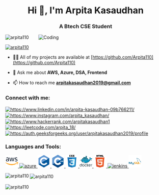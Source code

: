 <h1 align="center">Hi 👋, I'm Arpita Kasaudhan</h1>
<h3 align="center">A Btech CSE Student</h3>
<img align="right" alt="Coding" width="400" src="https://www.google.com/url?sa=i&url=https%3A%2F%2Fwww.freepik.com%2Ffree-photos-vectors%2Fkids-coding&psig=AOvVaw3C25C8oESRajqlefOEq9HL&ust=1681757465905000&source=images&cd=vfe&ved=0CBEQjRxqFwoTCMDZ7vSIr_4CFQAAAAAdAAAAABAE">

<p align="left"> <img src="https://komarev.com/ghpvc/?username=arpita110&label=Profile%20views&color=0e75b6&style=flat" alt="arpita110" /> </p>

<p align="left"> <a href="https://github.com/ryo-ma/github-profile-trophy"><img src="https://github-profile-trophy.vercel.app/?username=arpita110" alt="arpita110" /></a> </p>

- 👨‍💻 All of my projects are available at [https://github.com/Arpita110](https://github.com/Arpita110)

- 💬 Ask me about **AWS, Azure, DSA, Frontend**

- 📫 How to reach me **arpitakasaudhan2019@gmail.com**

<h3 align="left">Connect with me:</h3>
<p align="left">
<a href="https://linkedin.com/in/https://www.linkedin.com/in/arpita-kasaudhan-09b766211/" target="blank"><img align="center" src="https://raw.githubusercontent.com/rahuldkjain/github-profile-readme-generator/master/src/images/icons/Social/linked-in-alt.svg" alt="https://www.linkedin.com/in/arpita-kasaudhan-09b766211/" height="30" width="40" /></a>
<a href="https://instagram.com/https://www.instagram.com/arpita_kasaudhan/" target="blank"><img align="center" src="https://raw.githubusercontent.com/rahuldkjain/github-profile-readme-generator/master/src/images/icons/Social/instagram.svg" alt="https://www.instagram.com/arpita_kasaudhan/" height="30" width="40" /></a>
<a href="https://www.hackerrank.com/https://www.hackerrank.com/arpitakasaudhan1" target="blank"><img align="center" src="https://raw.githubusercontent.com/rahuldkjain/github-profile-readme-generator/master/src/images/icons/Social/hackerrank.svg" alt="https://www.hackerrank.com/arpitakasaudhan1" height="30" width="40" /></a>
<a href="https://www.leetcode.com/https://leetcode.com/arpita_18/" target="blank"><img align="center" src="https://raw.githubusercontent.com/rahuldkjain/github-profile-readme-generator/master/src/images/icons/Social/leet-code.svg" alt="https://leetcode.com/arpita_18/" height="30" width="40" /></a>
<a href="https://auth.geeksforgeeks.org/user/https://auth.geeksforgeeks.org/user/arpitakasaudhan2019/profile" target="blank"><img align="center" src="https://raw.githubusercontent.com/rahuldkjain/github-profile-readme-generator/master/src/images/icons/Social/geeks-for-geeks.svg" alt="https://auth.geeksforgeeks.org/user/arpitakasaudhan2019/profile" height="30" width="40" /></a>
</p>

<h3 align="left">Languages and Tools:</h3>
<p align="left"> <a href="https://aws.amazon.com" target="_blank" rel="noreferrer"> <img src="https://raw.githubusercontent.com/devicons/devicon/master/icons/amazonwebservices/amazonwebservices-original-wordmark.svg" alt="aws" width="40" height="40"/> </a> <a href="https://azure.microsoft.com/en-in/" target="_blank" rel="noreferrer"> <img src="https://www.vectorlogo.zone/logos/microsoft_azure/microsoft_azure-icon.svg" alt="azure" width="40" height="40"/> </a> <a href="https://www.cprogramming.com/" target="_blank" rel="noreferrer"> <img src="https://raw.githubusercontent.com/devicons/devicon/master/icons/c/c-original.svg" alt="c" width="40" height="40"/> </a> <a href="https://www.w3schools.com/cpp/" target="_blank" rel="noreferrer"> <img src="https://raw.githubusercontent.com/devicons/devicon/master/icons/cplusplus/cplusplus-original.svg" alt="cplusplus" width="40" height="40"/> </a> <a href="https://www.w3schools.com/css/" target="_blank" rel="noreferrer"> <img src="https://raw.githubusercontent.com/devicons/devicon/master/icons/css3/css3-original-wordmark.svg" alt="css3" width="40" height="40"/> </a> <a href="https://www.docker.com/" target="_blank" rel="noreferrer"> <img src="https://raw.githubusercontent.com/devicons/devicon/master/icons/docker/docker-original-wordmark.svg" alt="docker" width="40" height="40"/> </a> <a href="https://www.w3.org/html/" target="_blank" rel="noreferrer"> <img src="https://raw.githubusercontent.com/devicons/devicon/master/icons/html5/html5-original-wordmark.svg" alt="html5" width="40" height="40"/> </a> <a href="https://www.jenkins.io" target="_blank" rel="noreferrer"> <img src="https://www.vectorlogo.zone/logos/jenkins/jenkins-icon.svg" alt="jenkins" width="40" height="40"/> </a> <a href="https://www.mysql.com/" target="_blank" rel="noreferrer"> <img src="https://raw.githubusercontent.com/devicons/devicon/master/icons/mysql/mysql-original-wordmark.svg" alt="mysql" width="40" height="40"/> </a> </p>

<p><img align="left" src="https://github-readme-stats.vercel.app/api/top-langs?username=arpita110&show_icons=true&locale=en&layout=compact" alt="arpita110" /></p>

<p>&nbsp;<img align="center" src="https://github-readme-stats.vercel.app/api?username=arpita110&show_icons=true&locale=en" alt="arpita110" /></p>

<p><img align="center" src="https://github-readme-streak-stats.herokuapp.com/?user=arpita110&" alt="arpita110" /></p>
